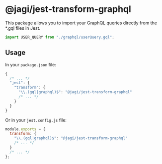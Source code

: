 # @jagi/jest-transform-graphql

This package allows you to import your GraphQL queries directly from the \*.gql files in Jest.

```js
import USER_QUERY from "./graphql/userQuery.gql";
```

## Usage

In your `package.json` file:

```js
{
  /* ... */
  "jest": {
    "transform": {
      "\\.(gql|graphql)$": "@jagi/jest-transform-graphql"
      /* ... */
    }
  }
}
```

Or in your `jest.config.js` file:

```js
module.exports = {
  transform: {
    "\\.(gql|graphql)$": "@jagi/jest-transform-graphql"
    /* ... */
  }
  /* ... */
};
```
